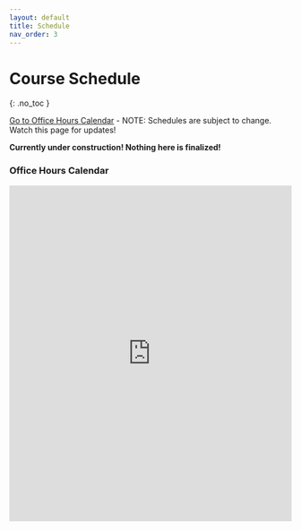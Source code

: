 ```yaml
---
layout: default
title: Schedule
nav_order: 3
---
```


# Course Schedule
{: .no_toc }

[Go to Office Hours Calendar](#office-hours-calendar) - NOTE: Schedules are subject to change.  Watch this page for updates!

__Currently under construction!  Nothing here is finalized!__




### Office Hours Calendar

<iframe src="https://calendar.google.com/calendar/embed?src=n0peik670v06jh9bfb0js1k1k8%40group.calendar.google.com&ctz=America%2FNew_York&mode=WEEK" style="border: 0" width="100%" height="600" frameborder="0" scrolling="no"></iframe>